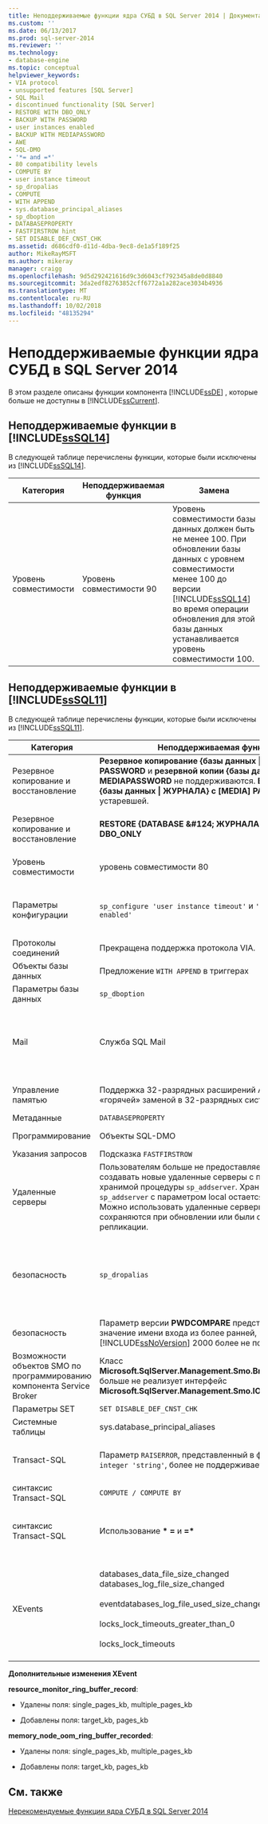 ```yaml
---
title: Неподдерживаемые функции ядра СУБД в SQL Server 2014 | Документация Майкрософт
ms.custom: ''
ms.date: 06/13/2017
ms.prod: sql-server-2014
ms.reviewer: ''
ms.technology:
- database-engine
ms.topic: conceptual
helpviewer_keywords:
- VIA protocol
- unsupported features [SQL Server]
- SQL Mail
- discontinued functionality [SQL Server]
- RESTORE WITH DBO_ONLY
- BACKUP WITH PASSWORD
- user instances enabled
- BACKUP WITH MEDIAPASSWORD
- AWE
- SQL-DMO
- '*= and =*'
- 80 compatibility levels
- COMPUTE BY
- user instance timeout
- sp_dropalias
- COMPUTE
- WITH APPEND
- sys.database_principal_aliases
- sp_dboption
- DATABASEPROPERTY
- FASTFIRSTROW hint
- SET DISABLE_DEF_CNST_CHK
ms.assetid: d686cdf0-d11d-4dba-9ec8-de1a5f189f25
author: MikeRayMSFT
ms.author: mikeray
manager: craigg
ms.openlocfilehash: 9d5d292421616d9c3d6043cf792345a8de0d8840
ms.sourcegitcommit: 3da2edf82763852cff6772a1a282ace3034b4936
ms.translationtype: MT
ms.contentlocale: ru-RU
ms.lasthandoff: 10/02/2018
ms.locfileid: "48135294"
---
```

# <a name="discontinued-database-engine-functionality-in-sql-server-2014"></a>Неподдерживаемые функции ядра СУБД в SQL Server 2014
  В этом разделе описаны функции компонента [!INCLUDE[ssDE](../includes/ssde-md.md)] , которые больше не доступны в [!INCLUDE[ssCurrent](../includes/sscurrent-md.md)].  
  
## <a name="discontinued-features-in-includesssql14includessssql14-mdmd"></a>Неподдерживаемые функции в [!INCLUDE[ssSQL14](../includes/sssql14-md.md)]  
 В следующей таблице перечислены функции, которые были исключены из [!INCLUDE[ssSQL14](../includes/sssql14-md.md)].  
  
|Категория|Неподдерживаемая функция|Замена|  
|--------------|--------------------------|-----------------|  
|Уровень совместимости|Уровень совместимости 90|Уровень совместимости базы данных должен быть не менее 100. При обновлении базы данных с уровнем совместимости менее 100 до версии [!INCLUDE[ssSQL14](../includes/sssql14-md.md)] во время операции обновления для этой базы данных устанавливается уровень совместимости 100.|  
  
## <a name="discontinued-features-in-includesssql11includessssql11-mdmd"></a>Неподдерживаемые функции в [!INCLUDE[ssSQL11](../includes/sssql11-md.md)]  
 В следующей таблице перечислены функции, которые были исключены из [!INCLUDE[ssSQL11](../includes/sssql11-md.md)].  
  
|Категория|Неподдерживаемая функция|Замена|  
|--------------|--------------------------|-----------------|  
|Резервное копирование и восстановление|**Резервное копирование {базы данных &#124; LOG} WITH PASSWORD** и **резервной копии {базы данных &#124; LOG} WITH MEDIAPASSWORD** не поддерживаются. **ВОССТАНОВИТЬ {базы данных &#124; ЖУРНАЛА} с [MEDIA] PASSWORD**остается устаревшей.|None|  
|Резервное копирование и восстановление|**RESTORE {DATABASE &AMP;#124; ЖУРНАЛА}... WITH DBO_ONLY**|**RESTORE {DATABASE &AMP;#124; ЖУРНАЛА}...... С ПОМОЩЬЮ RESTRICTED_USER**|  
|Уровень совместимости|уровень совместимости 80|Уровень совместимости базы данных должен быть не менее 90.|  
|Параметры конфигурации|`sp_configure 'user instance timeout'` и `'user instances enabled'`|Использование функции локальной базы данных. Дополнительные сведения см. в разделе [программа SqlLocalDB](../tools/sqllocaldb-utility.md)|  
|Протоколы соединений|Прекращена поддержка протокола VIA.|Используйте вместо него протокол TCP.|  
|Объекты базы данных|Предложение `WITH APPEND` в триггерах|Создайте заново весь триггер.|  
|Параметры базы данных|`sp_dboption`|`ALTER DATABASE`|  
|Mail|Служба SQL Mail|Использование компонента Database Mail. Дополнительные сведения см. в разделе [компонента Database Mail](../relational-databases/database-mail/database-mail.md) и [Use Database Mail Instead of SQL Mail](../relational-databases/policy-based-management/use-database-mail-instead-of-sql-mail.md).|  
|Управление памятью|Поддержка 32-разрядных расширений AWE и памяти с «горячей» заменой в 32-разрядных системах.|Используйте 64-разрядную операционную систему.|  
|Метаданные|`DATABASEPROPERTY`|`DATABASEPROPERTYEX`|  
|Программирование|Объекты SQL-DMO|Управляющие объекты SQL Server (SMO)|  
|Указания запросов|Подсказка `FASTFIRSTROW`|`OPTION (FAST` *n* `)`.|  
|Удаленные серверы|Пользователям больше не предоставляется возможность создавать новые удаленные серверы с помощью хранимой процедуры `sp_addserver`. Хранимая процедура `sp_addserver` с параметром local остается доступной. Можно использовать удаленные серверы, которые сохраняются при обновлении или были созданы при репликации.|Замените удаленные серверы связанными серверами.|  
|безопасность|`sp_dropalias`|Псевдонимы заменены сочетанием учетных записей пользователей и ролями базы данных. Используйте `sp_dropalias` удалите псевдонимы в обновленных базах данных.|  
|безопасность|Параметр версии **PWDCOMPARE** представляющий значение имени входа из более ранней, чем [!INCLUDE[ssNoVersion](../includes/ssnoversion-md.md)] 2000 более не поддерживается.|None|  
|Возможности объектов SMO по программированию компонента Service Broker|Класс **Microsoft.SqlServer.Management.Smo.Broker.BrokerPriority** больше не реализует интерфейс **Microsoft.SqlServer.Management.Smo.IObjectPermission** .||  
|Параметры SET|`SET DISABLE_DEF_CNST_CHK`|Нет.|  
|Системные таблицы|sys.database_principal_aliases|Использование ролей вместо псевдонимов.|  
|Transact-SQL|Параметр `RAISERROR`, представленный в формате `RAISERROR integer 'string'`, более не поддерживается.|Перепишите инструкцию с использованием текущего синтаксиса **RAISERROR(…)** .|  
|синтаксис Transact-SQL|`COMPUTE / COMPUTE BY`|Используйте `ROLLUP`.|  
|синтаксис Transact-SQL|Использование **\* =** и **=\***|Использование синтаксиса соединения ANSI. Дополнительные сведения см. в разделе [FROM (Transact-SQL).](http://msdn.microsoft.com/library/ms177634\(SQL.105\).aspx)|  
|XEvents|databases_data_file_size_changed databases_log_file_size_changed<br /><br /> eventdatabases_log_file_used_size_changed<br /><br /> locks_lock_timeouts_greater_than_0<br /><br /> locks_lock_timeouts|Заменены событие database_file_size_change, database_file_size_change<br /><br /> database_file_size_change event<br /><br /> lock_timeout_greater_than_0<br /><br /> lock_timeout|  
  
 **Дополнительные изменения XEvent**  
  
 **resource_monitor_ring_buffer_record**:  
  
-   Удалены поля: single_pages_kb, multiple_pages_kb  
  
-   Добавлены поля: target_kb, pages_kb  
  
 **memory_node_oom_ring_buffer_recorded**:  
  
-   Удалены поля: single_pages_kb, multiple_pages_kb  
  
-   Добавлены поля: target_kb, pages_kb  
  
## <a name="see-also"></a>См. также  
 [Нерекомендуемые функции ядра СУБД в SQL Server 2014](deprecated-database-engine-features-in-sql-server-2016.md)  
  
  
